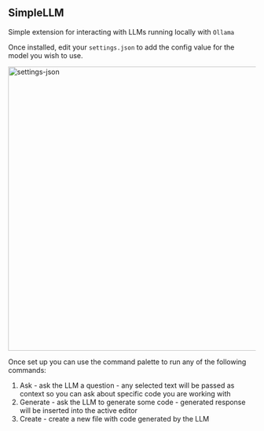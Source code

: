 ## SimpleLLM

Simple extension for interacting with LLMs running locally with `Ollama`

Once installed, edit your `settings.json` to add the config value for the model you wish to use. 

<img width="965" height="578" alt="settings-json" src="https://github.com/user-attachments/assets/17004c8c-c77e-4a02-84f2-fc45af654407" />

Once set up you can use the command palette to run any of the following commands:

1. Ask - ask the LLM a question - any selected text will be passed as context so you can ask about specific code you are working with
2. Generate - ask the LLM to generate some code - generated response will be inserted into the active editor
3. Create - create a new file with code generated by the LLM

